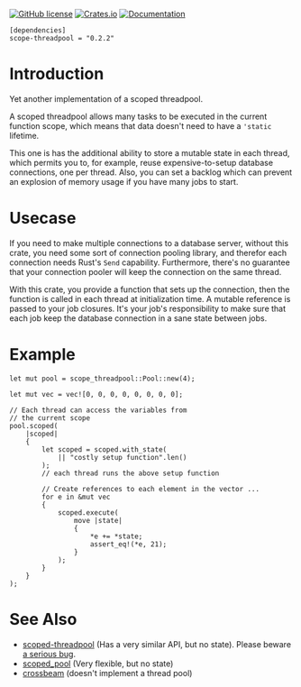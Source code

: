 [![GitHub license](https://img.shields.io/badge/license-BSD-blue.svg)](https://raw.githubusercontent.com/njaard/scope-threadpool/master/LICENSE)
[![Crates.io](https://img.shields.io/crates/v/scope-threadpool.svg)](https://crates.io/crates/scope-threadpool)
[![Documentation](https://docs.rs/scope-threadpool/badge.svg)](https://docs.rs/scope-threadpool/)

	[dependencies]
	scope-threadpool = "0.2.2"

# Introduction
Yet another implementation of a scoped threadpool.

A scoped threadpool allows many tasks to be executed
in the current function scope, which means that
data doesn't need to have a `'static` lifetime.

This one is has the additional ability to store a mutable
state in each thread, which permits you to, for example, reuse
expensive-to-setup database connections, one per thread. Also,
you can set a backlog which can prevent an explosion of memory
usage if you have many jobs to start.

# Usecase
If you need to make multiple connections to a database server,
without this crate, you need some sort of connection pooling library,
and therefor each connection needs Rust's `Send` capability. Furthermore,
there's no guarantee that your connection pooler will keep the
connection on the same thread.

With this crate, you provide a function that sets up the connection,
then the function is called in each thread at initialization time.
A mutable reference is passed to your job closures. It's your
job's responsibility to make sure that each job keep the database
connection in a sane state between jobs.

# Example

    let mut pool = scope_threadpool::Pool::new(4);

    let mut vec = vec![0, 0, 0, 0, 0, 0, 0, 0];

    // Each thread can access the variables from
    // the current scope
    pool.scoped(
        |scoped|
        {
            let scoped = scoped.with_state(
                || "costly setup function".len()
            );
            // each thread runs the above setup function

            // Create references to each element in the vector ...
            for e in &mut vec
            {
                scoped.execute(
                    move |state|
                    {
                        *e += *state;
                        assert_eq!(*e, 21);
                    }
                );
            }
        }
    );


# See Also

* [scoped-threadpool](https://crates.io/crates/scoped-threadpool) (Has a very similar API, but no state). Please beware [a serious bug](https://github.com/Kimundi/scoped-threadpool-rs/issues/16).
* [scoped_pool](https://crates.io/crates/scoped_pool) (Very flexible, but no state)
* [crossbeam](https://crates.io/crates/crossbeam) (doesn't implement a thread pool)

